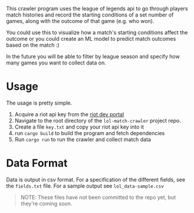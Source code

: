 This crawler program uses the league of legends api to go through players match
histories and record the starting conditions of a set number of games, along with the
outcome of that game (e.g. who won).

You could use this to visualize how a match's starting conditions affect the outcome
or you could create an ML model to predict match outcomes based on the match :)

In the future you will be able to filter by league season and specify how many games you
want to collect data on.

# Usage

The usage is pretty simple.

1. Acquire a riot api key from the [riot dev portal](https://developer.riotgames.com)
1. Navigate to the root directory of the `lol-match-crawler` project repo.
1. Create a file `key.txt` and copy your riot api key into it
1. run `cargo build` to build the program and fetch dependencies
1. Run `cargo run` to run the crawler and collect match data

# Data Format

Data is output in csv format. For a specification of the different fields,
see the `fields.txt` file. For a sample output see `lol_data-sample.csv`

> NOTE: These files have not been committed to the repo yet, but they're coming soon.